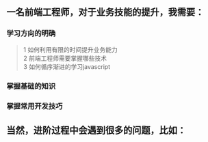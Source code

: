 一名前端工程师，对于业务技能的提升，我需要：
------

### 学习方向的明确
>1 如何利用有限的时间提升业务能力<br />
2 前端工程师需要掌握哪些技术<br />
3 如何循序渐进的学习javascript<br />

### 掌握基础的知识<br />

### 掌握常用开发技巧<br />

当然，进阶过程中会遇到很多的问题，比如：
------

